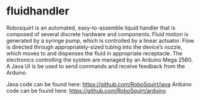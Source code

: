 fluidhandler
============

Robosquirt is an automated, easy-to-assemble liquid handler that is composed of several discrete hardware and components. Fluid motion is generated by a syringe pump, which is controlled by a linear actuator. Flow is directed through appropriately-sized tubing into the device’s nozzle, which moves to and dispenses the fluid in appropriate receptacle. The electronics controlling the system are managed by an Arduino Mega 2560. A Java UI is be used to send commands and receive feedback from the Arduino

Java code can be found here: https://github.com/RoboSquirt/java
Arduino code can be found here: https://github.com/RoboSquirt/arduino

